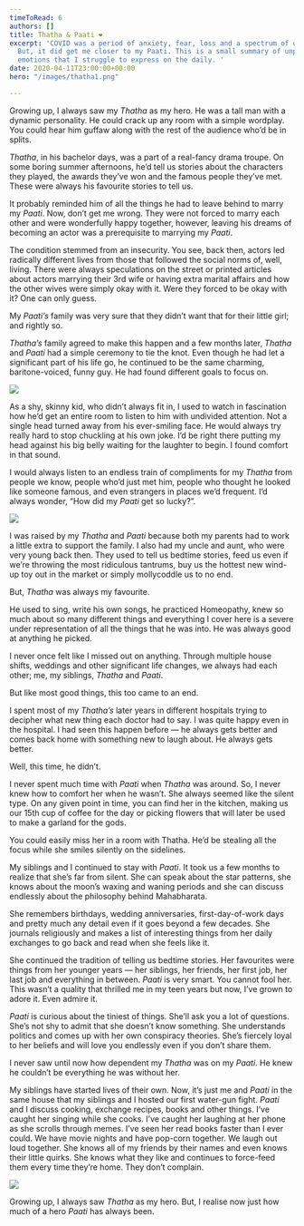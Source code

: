 ```yaml
---
timeToRead: 6
authors: []
title: Thatha & Paati ❤️
excerpt: 'COVID was a period of anxiety, fear, loss and a spectrum of other emotions.
  But, it did get me closer to my Paati. This is a small summary of unpacking the
  emotions that I struggle to express on the daily. '
date: 2020-04-11T23:00:00+00:00
hero: "/images/thatha1.png"

---
```

Growing up, I always saw my _Thatha_ as my hero. He was a tall man with a dynamic personality. He could crack up any room with a simple wordplay. You could hear him guffaw along with the rest of the audience who’d be in splits.

_Thatha_, in his bachelor days, was a part of a real-fancy drama troupe. On some boring summer afternoons, he’d tell us stories about the characters they played, the awards they’ve won and the famous people they’ve met. These were always his favourite stories to tell us.

It probably reminded him of all the things he had to leave behind to marry my _Paati_. Now, don’t get me wrong. They were not forced to marry each other and were wonderfully happy together, however, leaving his dreams of becoming an actor was a prerequisite to marrying my _Paati_.

The condition stemmed from an insecurity. You see, back then, actors led radically different lives from those that followed the social norms of, well, living. There were always speculations on the street or printed articles about actors marrying their 3rd wife or having extra marital affairs and how the other wives were simply okay with it. Were they forced to be okay with it? One can only guess.

My _Paati’s_ family was very sure that they didn’t want that for their little girl; and rightly so.

_Thatha’s_ family agreed to make this happen and a few months later, _Thatha_ and _Paati_ had a simple ceremony to tie the knot. Even though he had let a significant part of his life go, he continued to be the same charming, baritone-voiced, funny guy. He had found different goals to focus on.

![](/images/thatha1.png)

As a shy, skinny kid, who didn’t always fit in, I used to watch in fascination how he’d get an entire room to listen to him with undivided attention. Not a single head turned away from his ever-smiling face. He would always try really hard to stop chuckling at his own joke. I’d be right there putting my head against his big belly waiting for the laughter to begin. I found comfort in that sound.

I would always listen to an endless train of compliments for my _Thatha_ from people we know, people who’d just met him, people who thought he looked like someone famous, and even strangers in places we’d frequent. I’d always wonder, “How did my _Paati_ get so lucky?”.

![](/images/thatha2.png)

I was raised by my _Thatha_ and _Paati_ because both my parents had to work a little extra to support the family. I also had my uncle and aunt, who were very young back then. They used to tell us bedtime stories, feed us even if we’re throwing the most ridiculous tantrums, buy us the hottest new wind-up toy out in the market or simply mollycoddle us to no end.

But, _Thatha_ was always my favourite.

He used to sing, write his own songs, he practiced Homeopathy, knew so much about so many different things and everything I cover here is a severe under representation of all the things that he was into. He was always good at anything he picked.

I never once felt like I missed out on anything. Through multiple house shifts, weddings and other significant life changes, we always had each other; me, my siblings, _Thatha_ and _Paati_.

But like most good things, this too came to an end.

I spent most of my _Thatha’s_ later years in different hospitals trying to decipher what new thing each doctor had to say. I was quite happy even in the hospital. I had seen this happen before — he always gets better and comes back home with something new to laugh about. He always gets better.

Well, this time, he didn’t.

I never spent much time with _Paati_ when _Thatha_ was around. So, I never knew how to comfort her when he wasn’t. She always seemed like the silent type. On any given point in time, you can find her in the kitchen, making us our 15th cup of coffee for the day or picking flowers that will later be used to make a garland for the gods.

You could easily miss her in a room with Thatha. He’d be stealing all the focus while she smiles silently on the sidelines.

My siblings and I continued to stay with _Paati_. It took us a few months to realize that she’s far from silent. She can speak about the star patterns, she knows about the moon’s waxing and waning periods and she can discuss endlessly about the philosophy behind Mahabharata.

She remembers birthdays, wedding anniversaries, first-day-of-work days and pretty much any detail even if it goes beyond a few decades. She journals religiously and makes a list of interesting things from her daily exchanges to go back and read when she feels like it.

She continued the tradition of telling us bedtime stories. Her favourites were things from her younger years — her siblings, her friends, her first job, her last job and everything in between. _Paati_ is very smart. You cannot fool her. This wasn’t a quality that thrilled me in my teen years but now, I’ve grown to adore it. Even admire it.

_Paati_ is curious about the tiniest of things. She’ll ask you a lot of questions. She’s not shy to admit that she doesn’t know something. She understands politics and comes up with her own conspiracy theories. She’s fiercely loyal to her beliefs and will love you endlessly even if you don’t share them.

I never saw until now how dependent my _Thatha_ was on my _Paati_. He knew he couldn’t be everything he was without her.

My siblings have started lives of their own. Now, it’s just me and _Paati_ in the same house that my siblings and I hosted our first water-gun fight. _Paati_ and I discuss cooking, exchange recipes, books and other things. I’ve caught her singing while she cooks. I’ve caught her laughing at her phone as she scrolls through memes. I’ve seen her read books faster than I ever could. We have movie nights and have pop-corn together. We laugh out loud together. She knows all of my friends by their names and even knows their little quirks. She knows what they like and continues to force-feed them every time they’re home. They don’t complain.

![](/images/thatha3.png)

Growing up, I always saw _Thatha_ as my hero. But, I realise now just how much of a hero _Paati_ has always been.